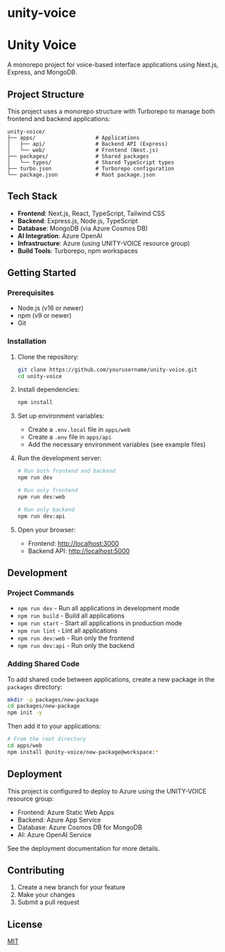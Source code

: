 # unity-voice
# Unity Voice

A monorepo project for voice-based interface applications using Next.js, Express, and MongoDB.

## Project Structure

This project uses a monorepo structure with Turborepo to manage both frontend and backend applications:

```
unity-voice/
├── apps/                   # Applications
│   ├── api/                # Backend API (Express)
│   └── web/                # Frontend (Next.js)
├── packages/               # Shared packages
│   └── types/              # Shared TypeScript types
├── turbo.json              # Turborepo configuration
└── package.json            # Root package.json
```

## Tech Stack

- **Frontend**: Next.js, React, TypeScript, Tailwind CSS
- **Backend**: Express.js, Node.js, TypeScript
- **Database**: MongoDB (via Azure Cosmos DB)
- **AI Integration**: Azure OpenAI
- **Infrastructure**: Azure (using UNITY-VOICE resource group)
- **Build Tools**: Turborepo, npm workspaces

## Getting Started

### Prerequisites

- Node.js (v16 or newer)
- npm (v9 or newer)
- Git

### Installation

1. Clone the repository:
   ```bash
   git clone https://github.com/yourusername/unity-voice.git
   cd unity-voice
   ```

2. Install dependencies:
   ```bash
   npm install
   ```

3. Set up environment variables:
   - Create a `.env.local` file in `apps/web`
   - Create a `.env` file in `apps/api`
   - Add the necessary environment variables (see example files)

4. Run the development server:
   ```bash
   # Run both frontend and backend
   npm run dev
   
   # Run only frontend
   npm run dev:web
   
   # Run only backend
   npm run dev:api
   ```

5. Open your browser:
   - Frontend: [http://localhost:3000](http://localhost:3000)
   - Backend API: [http://localhost:5000](http://localhost:5000)

## Development

### Project Commands

- `npm run dev` - Run all applications in development mode
- `npm run build` - Build all applications
- `npm run start` - Start all applications in production mode
- `npm run lint` - Lint all applications
- `npm run dev:web` - Run only the frontend
- `npm run dev:api` - Run only the backend

### Adding Shared Code

To add shared code between applications, create a new package in the `packages` directory:

```bash
mkdir -p packages/new-package
cd packages/new-package
npm init -y
```

Then add it to your applications:

```bash
# From the root directory
cd apps/web
npm install @unity-voice/new-package@workspace:*
```

## Deployment

This project is configured to deploy to Azure using the UNITY-VOICE resource group:

- Frontend: Azure Static Web Apps
- Backend: Azure App Service
- Database: Azure Cosmos DB for MongoDB
- AI: Azure OpenAI Service

See the deployment documentation for more details.

## Contributing

1. Create a new branch for your feature
2. Make your changes
3. Submit a pull request

## License

[MIT](LICENSE)
